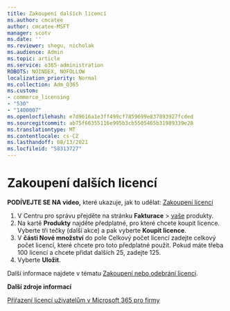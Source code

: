 ```yaml
---
title: Zakoupení dalších licencí
ms.author: cmcatee
author: cmcatee-MSFT
manager: scotv
ms.date: ''
ms.reviewer: shegu, nicholak
ms.audience: Admin
ms.topic: article
ms.service: o365-administration
ROBOTS: NOINDEX, NOFOLLOW
localization_priority: Normal
ms.collection: Adm_O365
ms.custom:
- commerce_licensing
- "530"
- "1400007"
ms.openlocfilehash: e7d9616a1e3ff499cf7859699e837893927fcded
ms.sourcegitcommit: ab75f66355116e995b3cb5505465b31989339e28
ms.translationtype: MT
ms.contentlocale: cs-CZ
ms.lasthandoff: 08/13/2021
ms.locfileid: "58313727"
---
```

# <a name="buy-additional-licenses"></a>Zakoupení dalších licencí

**PODÍVEJTE SE NA video,** které ukazuje, jak to udělat: [Zakoupení licencí](https://go.microsoft.com/fwlink/p/?linkid=2154857)

1. V Centru pro správu přejděte na stránku **Fakturace**  >  [vaše](https://go.microsoft.com/fwlink/p/?linkid=842054) produkty.
2. Na kartě **Produkty** najděte předplatné, pro které chcete koupit licence. Vyberte tři tečky (další akce) a pak vyberte **Koupit licence**.
3. V **části Nové množství** do pole Celkový počet licencí zadejte celkový počet licencí, které chcete pro toto předplatné použít.  Pokud máte třeba 100 licencí a chcete přidat dalších 25, zadejte 125.
4. Vyberte **Uložit**.

Další informace najdete v tématu [Zakoupení nebo odebrání licencí](https://docs.microsoft.com/microsoft-365/commerce/licenses/buy-licenses).

**Další zdroje informací**

[Přiřazení licencí uživatelům v Microsoft 365 pro firmy](https://docs.microsoft.com/microsoft-365/admin/manage/assign-licenses-to-users)